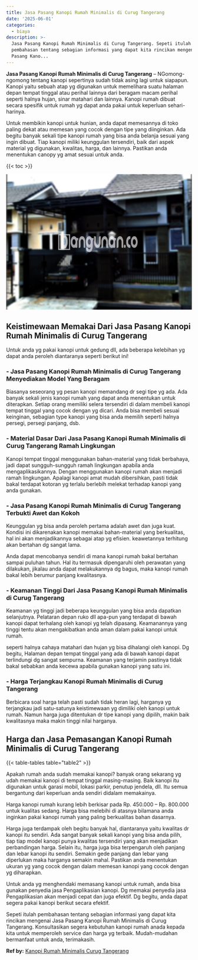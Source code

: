 ```yaml
---
title: Jasa Pasang Kanopi Rumah Minimalis di Curug Tangerang
date: '2025-06-01'
categories:
  - biaya
description: >-
  Jasa Pasang Kanopi Rumah Minimalis di Curug Tangerang. Sepeti itulah
  pembahasan tentang sebagian informasi yang dapat kita rincikan mengenai Jasa
  Pasang Kano...
---
```


**Jasa Pasang Kanopi Rumah Minimalis di Curug Tangerang** – NGomong-ngomong tentang kanopi sepertinya sudah tidak asing lagi untuk siapapun. Kanopi yaitu sebuah atap yg digunakan untuk memelihara suatu halaman depan tempat tinggal atau perihal lainnya dari beragam macam perihal seperti halnya hujan, sinar matahari dan lainnya. Kanopi rumah dibuat secara spesifik untuk rumah yg dapat anda pakai untuk keperluan sehari-harinya.

Untuk membikin kanopi untuk hunian, anda dapat memesannya di toko paling dekat atau memesan yang cocok dengan tipe yang diinginkan. Ada begitu banyak sekali tipe kanopi rumah yang bisa anda belanja sesuai yang ingin dibuat. Tiap kanopi miliki keunggulan tersendiri, baik dari aspek material yg digunakan, kwalitas, harga, dan lainnya. Pastikan anda menentukan canopy yg amat sesuai untuk anda.

{{< toc >}}

![Jasa Pasang Kanopi Rumah Minimalis di Curug Tangerang](/images/harga-kanopi-minimalis-50.png)

## Keistimewaan Memakai Dari Jasa Pasang Kanopi Rumah Minimalis di Curug Tangerang

Untuk anda yg pakai kanopi untuk gedung dll, ada beberapa kelebihan yg dapat anda peroleh diantaranya seperti berikut ini!

### \- Jasa Pasang Kanopi Rumah Minimalis di Curug Tangerang Menyediakan Model Yang Beragam

Biasanya seseorang yg pesan kanopi memandang dr segi tipe yg ada. Ada banyak sekali jenis kanopi rumah yang dapat anda menentukan untuk diterapkan. Setiap orang memiliki selera tersendiri di dalam membeli kanopi tempat tinggal yang cocok dengan yg dicari. Anda bisa membeli sesuai keinginan, sebagian type kanopi yang bisa anda memilih seperti halnya persegi, persegi panjang, dsb.

### \- Material Dasar Dari Jasa Pasang Kanopi Rumah Minimalis di Curug Tangerang Ramah Lingkungan

Kanopi tempat tinggal menggunakan bahan-material yang tidak berbahaya, jadi dapat sungguh-sungguh ramah lingkungan apabila anda mengaplikasikannya. Dengan menggunakan kanopi rumah akan menjadi ramah lingkungan. Apalagi kanopi amat mudah dibersihkan, pasti tidak bakal terdapat kotoran yg terlalu berlebih melekat terhadap kanopi yang anda gunakan.

### \- Jasa Pasang Kanopi Rumah Minimalis di Curug Tangerang Terbukti Awet dan Kokoh

Keunggulan yg bisa anda peroleh pertama adalah awet dan juga kuat. Kondisi ini dikarenakan kanopi memakai bahan-material yang berkualitas, hal ini akan menjadikannya sebagai atap yg efisien. keawetannya terhitung akan bertahan dg sangat lama.

Anda dapat mencobanya sendiri di mana kanopi rumah bakal bertahan sampai puluhan tahun. Hal itu termasuk dipengaruhi oleh perawatan yang dilakukan, jikalau anda dapat melakukannya dg bagus, maka kanopi rumah bakal lebih berumur panjang kwalitasnya.

### \- Keamanan Tinggi Dari Jasa Pasang Kanopi Rumah Minimalis di Curug Tangerang

Keamanan yg tinggi jadi beberapa keunggulan yang bisa anda dapatkan selanjutnya. Pelataran depan ruko dll apa-pun yang terdapat di bawah kanopi dapat terhalang oleh kanopi yg telah dipasang. Keamanannya yang tinggi tentu akan mengakibatkan anda aman dalam pakai kanopi untuk rumah.

seperti halnya cahaya matahari dan hujan yg bisa dihalangi oleh kanopi. Dg begitu, Halaman depan tempat tinggal yang ada di bawah kanopi dapat terlindungi dg sangat sempurna. Keamanan yang terjamin pastinya tidak bakal sebabkan anda kecewa apabila gunakan kanopi yang satu ini.

### \- Harga Terjangkau Kanopi Rumah Minimalis di Curug Tangerang

Berbicara soal harga telah pasti sudah tidak heran lagi, harganya yg terjangkau jadi satu-satunya keistimewaan yg dimiliki oleh kanopi untuk rumah. Namun harga juga ditentukan dr tipe kanopi yang dipilih, makin baik kwalitasnya maka makin tinggi nilai harganya.

## Harga dan Jasa Pemasangan Kanopi Rumah Minimalis di Curug Tangerang

{{< table-tables table="table2" >}}

Apakah rumah anda sudah memakai kanopi? banyak orang sekarang yg udah memakai kanopi di tempat tinggal masing-masing. Baik kanopi itu digunakan untuk garasi mobil, lokasi parkir, penutup jendela, dll. Itu semua bergantung dari keperluan anda sendiri didalam memakainya.

Harga kanopi rumah kurang lebih berkisar pada Rp. 450.000 – Rp. 800.000 untuk kualitas sedang. Harga bisa melebihi di atasnya bilamana anda inginkan pakai kanopi rumah yang paling berkualitas bahan dasarnya.

Harga juga terdampak oleh begitu banyak hal, diantaranya yaitu kwalitas dr kanopi itu sendiri. Ada sangat banyak sekali kanopi yang bisa anda pilih, tiap tiap model kanopi punya kwalitas tersendiri yang akan menjadikan perbandingan harga. Selain itu, harga juga bisa terpengaruh oleh panjang dan lebar kanopi itu sendiri. Semakin gede panjang dan lebar yang diperlukan maka harganya semakin mahal. Pastikan anda menentukan ukuran yg yang cocok dengan dalam memesan kanopi yang cocok dengan yg diharapkan.

Untuk anda yg menghendaki memasang kanopi untuk rumah, anda bisa gunakan penyedia jasa Pengaplikasian kanopi. Dg memakai penyedia jasa Pengaplikasian akan menjadi cepat dan juga efektif. Dg begitu, anda dapat segera pakai kanopi berikut secara efektif.

Sepeti itulah pembahasan tentang sebagian informasi yang dapat kita rincikan mengenai Jasa Pasang Kanopi Rumah Minimalis di Curug Tangerang. Konsultasikan segera kebutuhan kanopi rumah anada kepada kita untuk memperoleh service dan harga yg terbaik. Mudah-mudahan bermanfaat untuk anda, terimakasih.

**Ref by:**  [Kanopi Rumah Minimalis Curug Tangerang](https://id.wikipedia.org/wiki/Kanopi)

